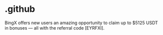 # .github
BingX offers new users an amazing opportunity to claim up to $5125 USDT in bonuses — all with the referral code [EYRFXI].
